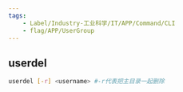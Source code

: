 ```yaml
---
tags:
    - Label/Industry-工业科学/IT/APP/Command/CLI
    - flag/APP/UserGroup
---
```


## userdel

```bash
userdel [-r] <username> #-r代表把主目录一起删除

```